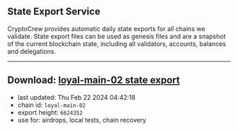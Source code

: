 ## State Export Service
CryptoCrew provides automatic daily state exports for all chains we validate. State export files can be used as genesis files and are a snapshot of the current blockchain state, including all validators, accounts, balances and delegations.

---
**Download: [loyal-main-02 state export](https://dl-eu2.ccvalidators.com/SERVICE/loyal/loyal-main-02_export_6624352.json)**
---

- last updated: Thu Feb 22 2024 04:42:18
- chain id: `loyal-main-02`
- export height: `6624352`
- use for: airdrops, local tests, chain recovery
